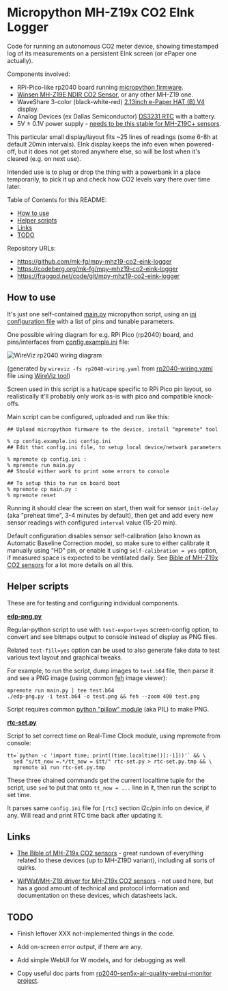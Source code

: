 Micropython MH-Z19x CO2 EInk Logger
===================================

Code for running an autonomous CO2 meter device, showing timestamped log
of its measurements on a persistent EInk screen (or ePaper one actually).

Components involved:

- RPi-Pico-like rp2040 board running [micropython firmware].
- [Winsen MH-Z19E NDIR CO2 Sensor], or any other MH-Z19 one.
- WaveShare 3-color (black-white-red) [2.13inch e-Paper HAT (B) V4] display.
- Analog Devices (ex Dallas Semiconductor) [DS3231 RTC] with a battery.
- 5V ± 0.1V power supply - [needs to be this stable for MH-Z19C+ sensors].

This particular small display/layout fits ~25 lines of readings
(some 6-8h at default 20min intervals).
EInk display keeps the info even when powered-off, but it does not get
stored anywhere else, so will be lost when it's cleared (e.g. on next use).

Intended use is to plug or drop the thing with a powerbank in a place
temporarily, to pick it up and check how CO2 levels vary there over time later.

[micropython firmware]: https://micropython.org/
[Winsen MH-Z19E NDIR CO2 Sensor]:
  https://www.winsen-sensor.com/sensors/co2-sensor/mh-z19e.html
[2.13inch e-Paper HAT (B) V4]:
  https://www.waveshare.com/wiki/2.13inch_e-Paper_HAT_(B)_Manual
[DS3231 RTC]: https://www.analog.com/en/products/ds3231.html
[needs to be this stable for MH-Z19C+ sensors]:
  https://emariete.com/en/sensor-co2-mh-z19b/#Variacion_con_el_voltaje_de_alimentacion

Table of Contents for this README:

- [How to use](#hdr-how_to_use)
- [Helper scripts](#hdr-helper_scripts)
- [Links](#hdr-links)
- [TODO](#hdr-todo)

Repository URLs:

- <https://github.com/mk-fg/mpy-mhz19-co2-eink-logger>
- <https://codeberg.org/mk-fg/mpy-mhz19-co2-eink-logger>
- <https://fraggod.net/code/git/mpy-mhz19-co2-eink-logger>


<a name=hdr-how_to_use></a>
## How to use

It's just one self-contained [main.py] micropython script, using an
[ini configuration file] with a list of pins and tunable parameters.

One possible wiring diagram for e.g. RPi Pico (rp2040) board,
and pins/interfaces from [config.example.ini] file:

![WireViz rp2040 wiring diagram][]

(generated by `wireviz -fs rp2040-wiring.yaml`
from [rp2040-wiring.yaml] file using [WireViz tool])

Screen used in this script is a hat/cape specific to RPi Pico pin layout, so
realistically it'll probably only work as-is with pico and compatible knock-offs.

[main.py]: main.py
[ini configuration file]: config.example.ini
[config.example.ini]: config.example.ini
[rp2040-wiring.yaml]: rp2040-wiring.yaml
[WireViz rp2040 wiring diagram]:
  https://mk-fg.github.io/mpy-mhz19-co2-eink-logger/rp2040-wiring.svg
[WireViz tool]: https://github.com/wireviz/WireViz/

Main script can be configured, uploaded and run like this:

``` console
## Upload micropython firmware to the device, install "mpremote" tool

% cp config.example.ini config.ini
## Edit that config.ini file, to setup local device/network parameters

% mpremote cp config.ini :
% mpremote run main.py
## Should either work to print some errors to console

## To setup this to run on board boot
% mpremote cp main.py :
% mpremote reset
```

Running it should clear the screen on start, then wait for sensor `init-delay`
(aka "preheat time", 3-4 minutes by default), then get and add every new sensor
readings with configured `interval` value (15-20 min).

Default configuration disables sensor self-calibration (also known as Automatic
Baseline Correction mode), so make sure to either calibrate it manually using
"HD" pin, or enable it using `self-calibration = yes` option, if measured space
is expected to be ventilated daily.
See [Bible of MH-Z19x CO2 sensors] for a lot more details on all this.

[Bible of MH-Z19x CO2 sensors]: https://emariete.com/en/sensor-co2-mh-z19b/


<a name=hdr-helper_scripts></a>
## Helper scripts

These are for testing and configuring individual components.

**[edp-png.py]**

Regular-python script to use with `test-export=yes` screen-config option,
to convert and see bitmaps output to console instead of display as PNG files.

Related `test-fill=yes` option can be used to also generate fake data to
test various text layout and graphical tweaks.

For example, to run the script, dump images to `test.b64` file,
then parse it and see a PNG image (using common [feh] image viewer):

```
mpremote run main.py | tee test.b64
./edp-png.py -i test.b64 -o test.png && feh --zoom 400 test.png
```

Script requires common [python "pillow" module] (aka PIL) to make PNG.

[edp-png.py]: edp-png.py
[feh]: https://wiki.archlinux.org/title/Feh
[python "pillow" module]: https://pypi.org/project/pillow/

**[rtc-set.py]**

Script to set correct time on Real-Time Clock module, using mpremote from console:

```
tt=`python -c 'import time; print((time.localtime()[:-1]))'` && \
  sed "s/tt_now =.*/tt_now = $tt/" rtc-set.py > rtc-set.py.tmp && \
  mpremote a1 run rtc-set.py.tmp
```

These three chained commands get the current localtime tuple for the script, use
`sed` to put that onto `tt_now = ...` line in it, then run the script to set time.

It parses same `config.ini` file for `[rtc]` section i2c/pin info on device, if any.
Will read and print RTC time back after updating it.

[rtc-set.py]: rtc-set.py


<a name=hdr-links></a>
## Links

- [The Bible of MH-Z19x CO2 sensors] - great rundown of everything related
  to these devices (up to MH-Z19D variant), including all sorts of quirks.

- [WifWaf/MH-Z19 driver for MH-Z19x CO2 sensors] - not used here,
  but has a good amount of technical and protocol information and
  documentation on these devices, which datasheets lack.

[The Bible of MH-Z19x CO2 sensors]: https://emariete.com/en/sensor-co2-mh-z19b/
[WifWaf/MH-Z19 driver for MH-Z19x CO2 sensors]: https://github.com/WifWaf/MH-Z19


<a name=hdr-todo></a>
## TODO

- Finish leftover XXX not-implemented things in the code.

- Add on-screen error output, if there are any.

- Add simple WebUI for W models, and for debugging as well.

- Copy useful doc parts from [rp2040-sen5x-air-quality-webui-monitor project].

[rp2040-sen5x-air-quality-webui-monitor project]:
  https://github.com/mk-fg/rp2040-sen5x-air-quality-webui-monitor
